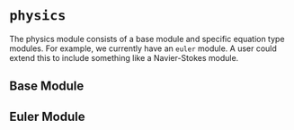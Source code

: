# `physics`

The physics module consists of a base module and specific equation type modules. For example, we currently have an `euler` module. A user could extend this to include something like a Navier-Stokes module.

## Base Module

## Euler Module
